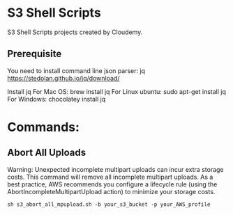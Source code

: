 # S3 Shell Scripts
 
S3 Shell Scripts projects created by Cloudemy.



## Prerequisite 

You need to install command line json parser: jq
https://stedolan.github.io/jq/download/

Install jq
For Mac OS: brew install jq
For Linux ubuntu: sudo apt-get install jq
For Windows: chocolatey install jq

# Commands:

## Abort All Uploads

Warning: Unexpected incomplete multipart uploads can incur extra storage costs. This command will remove all incomplete multipart uploads.
As a best practice, AWS recommends you configure a lifecycle rule (using the AbortIncompleteMultipartUpload action) to minimize your storage costs.

    sh s3_abort_all_mpupload.sh -b your_s3_bucket -p your_AWS_profile

